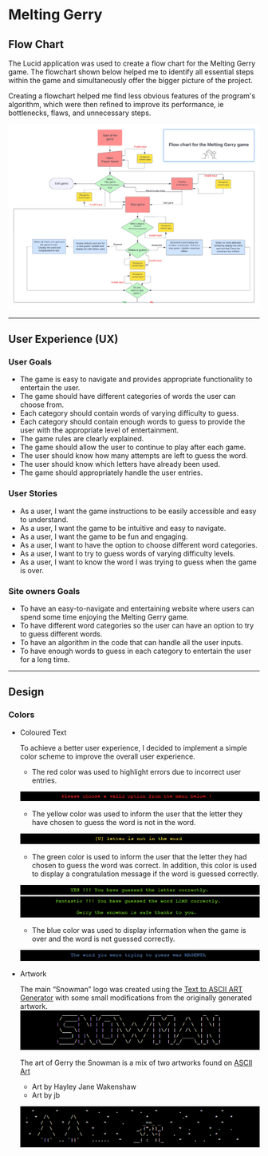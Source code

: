 # **Melting Gerry**

## **Flow Chart**
The Lucid application was used to create a flow chart for the Melting Gerry game. The flowchart shown below helped me to identify all essential steps within the game and simultaneously offer the bigger picture of the project.

Creating a flowchart helped me find less obvious features of the program's algorithm, which were then refined to improve its performance, ie bottlenecks, flaws, and unnecessary steps. 

![Flow chart](docs/screenshots/flow_chart_of_melting_gerry_game.png)

---

## **User Experience (UX)**

### **User Goals**
* The game is easy to navigate and provides appropriate functionality to entertain the user.
* The game should have different categories of words the user can choose from.
* Each category should contain words of varying difficulty to guess.
* Each category should contain enough words to guess to provide the user with the appropriate level of entertainment.
* The game rules are clearly explained.
* The game should allow the user to continue to play after each game.
* The user should know how many attempts are left to guess the word.
* The user should know which letters have already been used.
* The game should appropriately handle the user entries.

### **User Stories**
* As a user, I want the game instructions to be easily accessible and easy to understand.
* As a user, I want the game to be intuitive and easy to navigate.
* As a user, I want the game to be fun and engaging.
* As a user, I want to have the option to choose different word categories.
* As a user, I want to try to guess words of varying difficulty levels.
* As a user, I want to know the word I was trying to guess when the game is over.

### **Site owners Goals**
* To have an easy-to-navigate and entertaining website where users can spend some time enjoying the Melting Gerry game.
* To have different word categories so the user can have an option to try to guess different words.
* To have an algorithm in the code that can handle all the user inputs.
* To have enough words to guess in each category to entertain the user for a long time.

---

## **Design**

### **Colors**
* Coloured Text

    To achieve a better user experience, I decided to implement a simple color scheme to improve the overall user experience.
    * The red color was used to highlight errors due to incorrect user entries.

    ![Error message](docs/screenshots/error_message.PNG)
    * The yellow color was used to inform the user that the letter they have chosen to guess the word is not in the word.

    ![Incorrect letter](docs/screenshots/incorrect_letter_message.PNG)
    * The green color is used to inform the user that the letter they had chosen to guess the word was correct. In addition, this color is used to display a congratulation message if the word is guessed correctly.

    ![Correct letter](docs/screenshots/correct_letter_message.PNG)
    ![Game won](docs/screenshots/game_won_message.PNG)
    * The blue color was used to display information when the game is over and the word is not guessed correctly.

    ![Word not guessed](docs/screenshots/word_not_guessed_message.PNG)
* Artwork

    The main “Snowman” logo was created using the [Text to ASCII ART Generator](https://patorjk.com/software/taag/#p=testall&h=3&f=Big&t=SNOWMAN) with some small modifications from the originally generated artwork.
    ![Main Logo](docs/screenshots/main_logo.PNG)

    The art of Gerry the Snowman is a mix of two artworks found on [ASCII Art](https://www.asciiart.eu/holiday-and-events/christmas/snowmen)
    * Art by Hayley Jane Wakenshaw
    * Art by jb

    ![Snowman Gerry](docs/screenshots/artwork_of_gerry_the_snowman.PNG)







